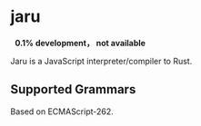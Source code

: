 # jaru
 
**0.1% development， not available**

Jaru is a JavaScript interpreter/compiler to Rust.

## Supported Grammars

Based on ECMAScript-262.
